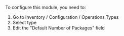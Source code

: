 To configure this module, you need to:

1. Go to Inventory / Configuration / Operations Types
2. Select type
3. Edit the "Default Number of Packages" field
